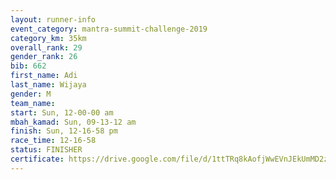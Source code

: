 ```yaml
---
layout: runner-info 
event_category: mantra-summit-challenge-2019 
category_km: 35km 
overall_rank: 29
gender_rank: 26
bib: 662
first_name: Adi
last_name: Wijaya
gender: M
team_name: 
start: Sun, 12-00-00 am
mbah_kamad: Sun, 09-13-12 am
finish: Sun, 12-16-58 pm
race_time: 12-16-58
status: FINISHER
certificate: https://drive.google.com/file/d/1ttTRq8kAofjWwEVnJEkUmMD2z3a8kLD3/view?usp=sharing
---
```


